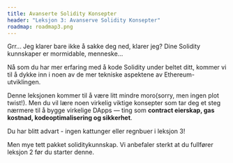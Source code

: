 ```yaml
---
title: Avanserte Solidity Konsepter
header: "Leksjon 3: Avanserve Solidity Konsepter"
roadmap: roadmap3.png
---
```


Grr... Jeg klarer bare ikke å sakke deg ned, klarer jeg? Dine Solidity kunnskaper er mormidable, menneske...

Nå som du har mer erfaring med å kode Solidity under beltet ditt, kommer vi til å dykke inn i noen av de mer tekniske aspektene av Ethereum-utviklingen.

Denne leksjonen kommer til å være litt mindre moro(sorry, men ingen plot twist!).  Men du vil lære noen virkelig viktige konsepter som tar deg et steg nærmere til å bygge virkelige DApps  — ting som **contract eierskap, gas kostnad, kodeoptimalisering og sikkerhet**.

Du har blitt advart - ingen kattunger eller regnbuer i leksjon 3!

Men mye tett pakket soliditykunnskap. Vi anbefaler sterkt at du fullfører leksjon 2 før du starter denne.
